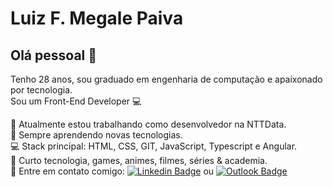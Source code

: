 # Luiz F. Megale Paiva

## Olá pessoal 👋
Tenho 28 anos, sou graduado em engenharia de computação e apaixonado por tecnologia.
<br/>Sou um Front-End Developer :computer:

 :green_heart: Atualmente estou trabalhando como desenvolvedor na NTTData.
 <br/>  :rocket: Sempre aprendendo novas tecnologias.
 <br/> :computer: Stack principal: HTML, CSS, GIT, JavaScript, Typescript e Angular.
 <br/> 💬 Curto tecnologia, games, animes, filmes, séries & academia.
 <br/> :email: Entre em contato comigo: [![Linkedin Badge](https://img.shields.io/badge/-LinkedIn-blue?style=flat-square&logo=Linkedin&logoColor=white&link=https://www.linkedin.com/in/luiz-fernando-megale-paiva-517219140/)](https://www.linkedin.com/in/luiz-fernando-megale-paiva-517219140/) ou [![Outlook Badge](https://img.shields.io/badge/email--000?style=social&logo=microsoft-outlook&logoColor=0078d4&link=mailto:luiz_paiva@gec.inatel.br)](mailto:luiz_paiva@gec.inatel.br)
